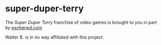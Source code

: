 # super-duper-terry

The _Super Duper Terry_ franchise of video games is brought to you in part by [escherwd.com](http://escherwd.com/)

Walter B. is in no way affiliated with this project.

